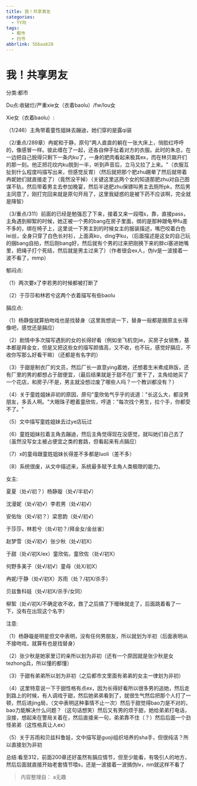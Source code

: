 ```yaml
---
title: 我！共享男友
categories:
  - YY向
tags:
  - 都市
  - 扫书
abbrlink: 5bbaab28
---
```

# 我！共享男友
分类:都市

Du点:收破烂/严重xie女（衣着baolu）/fw/lou女

Xie女（衣着baolu）:

（1/246）主角带着童性姐妹去蹦迪，她们穿的是露qi装

（2/重点/289章）冉妮和于静，原句"两人直直的躺在一张大床上，俏脸红呼呼的，像感冒一样。彼此缠在了一起，还各自伸手扯着对方的衣服。此时的朱总，在一边把自己脱得只剩下一条内ku了，一身的肥肉看起来极其ex，而在林贝踹开们的那一刻。他正把花纹内ku脱到一半，听到声音后，立马又拉了上来。"（衣服互扯到什么程度吗描写出来，但感觉反胃）（然后就把那个肥zhu踢晕了然后就带着冉妮她们就直接走了）（竟然没干掉）（关键这里这两个女的知道那肥zhu对自己图谋不轨，然后带着男主去参加晚宴，然后半途肥zhu保镖叫男主去厕所pk，然后男主同意了，刚打完回来就是原句开局了，这里我疑惑的是被下药不应该啊，完全就是降智）

（3/重点/311）前面的已经是勉强忍了下来，接着又来一段喂s，靠，直接pass，主角遇到柳絮的时候，她正被一个男的bang在房子里面，绑的是那种跟龟甲fu差不多的，绑在椅子上，这里说一下男主到的时候女主的服装描述，嘴巴咬着白色lei丝，全身只穿了白色长衬衫，上面真ko，ding字ku，（后面描述是这女的自己玩的捆bang自拍，然后刚bang好，然后就有个男的过来把刚换下来的胖ci塞进她嘴里，把绳子打个死结，然后就是男主过来了）（作者很会ex人，伪lv是一波接着一波不看了，mmp）

郁闷点:

（1）两次要x了李若男的时候都被打断了

（2）于莎莎和林若兮这两个衣着描写有些baolu

膈应点:

（1）杨静旋就算拍吻戏也是找替身（这里我想说一下，替身一般都是跟原主长得像吧，感觉还是膈应）

（2）剧情中多次描写遇到的女的长得好看（例如坐飞机空jie，买房子女销售，基本都是拜金女，但是又把这些女的描写颜值高，又不收，也不玩，感觉好膈应，不收你写那么好看干嘛）（还都是有名字的）

（3）于甜是制衣厂的文员，然后厂长一直意ying着她，还想着生米煮成熟饭，还有厂里的男的都想占于甜便宜，（最后结果就是于甜不在厂里干了，主角给她买了一个花店，和房子/不是，男主就没想过废了哪些人吗？一个教训都没有？）

（4）关于童姓姐妹非初的原因，原句"童欣佑气乎乎的说道："长这么大，都没男朋友，多丢人啊。"大眼珠子瞪着童欣佐，哼道："每次找个男生，拉个手，你都受不了。"

（5）文中描写童姓姐妹去过ye店玩过

（6）童姓姐妹拉着主角去蹦迪，然后主角觉得现在没感觉，就叫她们自己去了（虽然没写女主被占便宜之类的套路，但看起来有点膈应）

（7）x的童母跟童姓姐妹长得差不多都是luoli（差不多）

（8）系统很废，从文中描述来，系统最多赋予主角人类极限的能力。

女主:

夏夏（处√/初？）杨静璇（处√/半初√）

沈漫妮（处√/初√）李若男（处√/初√）

安佑怡（处√/初？）梁思韵（处√/初√）

于莎莎，林若兮（处√/初？/拜金女/金丝雀）

赵梦雪（处√/初√）张少秋（处√/初X）

于甜（处√/初X/ex）童欣佑，童欣佐（处√/初X）

何野多美子（处√/初√）童母（处X/初Ⅹ）

冉妮/于静（处√/初X）苏雨（处？/初X/杀手）

贝兹鲁科娃（处√/初X/杀手/女同）

柳絮（处√/初X/不确定收不收，救了之后搞了下暧昧就走了，后面跳着看了一下，没有在出现这个名字）

注意:

（1）杨静璇是明星但文中表明，没有任何男朋友，所以就划为半初（后面表明从不接吻戏，就算有也是找替身）

（2）张少秋是她家里订的亲所以划为非初（还有一个原因就是张少秋是女tezhong兵，所以懂的都懂）

（3）于甜有弟弟所以划为非初（之后都市文里面有弟弟的女主一律划为非初）

（4）这里特意说一下于甜性格有点ex，因为长得好看所以很多男的追她，然后走到路上的时候，有人调戏于甜，然后她弟弟看到了，就很生气然后把那个人打了一顿，然后进jing局，（文中表明这种事情不止一次）然后于甜觉得bao力是不对的，bao力能解决什么问题？（这句话想笑）然后又有男的烦于甜，她给弟弟打电话，没接，想起来在警局关着在，然后直接来一句，弟弟靠不住（？）然后后面一个劲怪弟弟（这性格真让人ex）

（5）关于苏雨和贝兹科鲁娃，文中描写是guoji组织培养的sha手，但很纯洁？所以直接划为非初

总结:看至312，前面200章还好虽然有膈应情节，但至少能看，有吸引人的地方，然后后面就直接开始老套情节喂s，还是一波接着一波搞伪lv，nm就这样不看了


> 内容整理自： a无趣